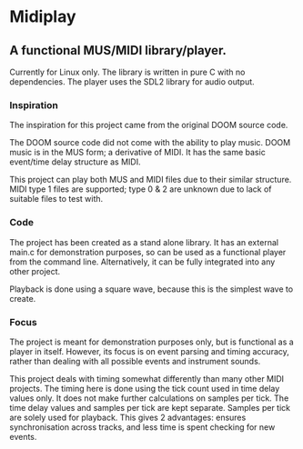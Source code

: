 # Midiplay

## A functional MUS/MIDI library/player.
Currently for Linux only.
The library is written in pure C with no dependencies.
The player uses the SDL2 library for audio output.

### Inspiration
The inspiration for this project came from the original DOOM source code.

The DOOM source code did not come with the ability to play music. DOOM music is in the MUS form; a derivative of MIDI. It has the same basic event/time delay structure as MIDI.

This project can play both MUS and MIDI files due to their similar structure. MIDI type 1 files are supported; type 0 & 2 are unknown due to lack of suitable files to test with.

### Code
The project has been created as a stand alone library. It has an external main.c for demonstration purposes, so can be used as a functional player from the command line. Alternatively, it can be fully integrated into any other project.

Playback is done using a square wave, because this is the simplest wave to create.

### Focus
The project is meant for demonstration purposes only, but is functional as a player in itself. However, its focus is on event parsing and timing accuracy, rather than dealing with all possible events and instrument sounds.

This project deals with timing somewhat differently than many other MIDI projects. The timing here is done using the tick count used in time delay values only. It does not make further calculations on samples per tick. The time delay values and samples per tick are kept separate. Samples per tick are solely used for playback. This gives 2 advantages: ensures synchronisation across tracks, and less time is spent checking for new events.
